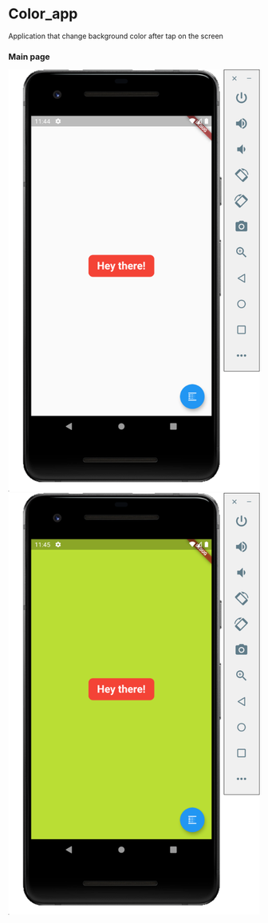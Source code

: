 # Color_app

Application that change background color after tap on the screen

### Main page
![reg1](./images/1Screen.png)![reg2](images/2Screen.png)

